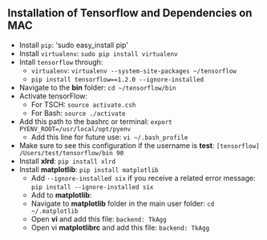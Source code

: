 ## Installation of Tensorflow and Dependencies on MAC

* Install `pip`: 'sudo easy_install pip'
* Install `virtualenv`: `sudo pip install virtualenv`
* Intall `tensorflow` through:
   * `virtualenv`: `virtualenv --system-site-packages ~/tensorflow`
   * `pip install tensorflow==1.2.0 --ignore-installed`
* Navigate to the __bin__ folder: `cd ~/tensorflow/bin`
* Activate tensorFlow: 
   * For TSCH: `source activate.csh`
   * For Bash: `source ./activate`
* Add this path to the bashrc or terminal: `export PYENV_ROOT=/usr/local/opt/pyenv`
   * Add this line for future use: `vi ~/.bash_profile`
* Make sure to see this configuration if the username is __test__: `[tensorflow] /Users/test/tensorflow/bin 90`
* Install __xlrd__: `pip install xlrd`
* Install __matplotlib__: `pip install matplotlib`
   * Add `--ignore-installed six` if you receive a related error message: `pip install --ignore-installed six`
   * Add to __matplotlib__:
   * Navigate to __matplotlib__ folder in the main user folder: `cd ~/.matplotlib`
   * Open __vi__ and add this file: `backend: TkAgg`
   * Open vi __matplotlibrc__ and add this file: `backend: TkAgg`
